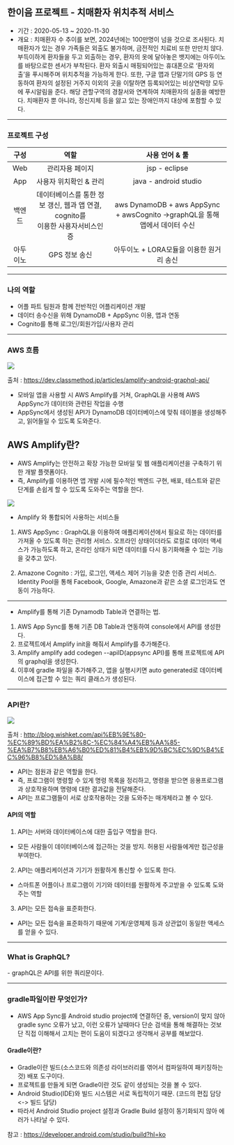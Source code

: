 <h2> 한이음 프로젝트 - 치매환자 위치추적 서비스 </h2>

 - 기간 : 2020-05-13 ~ 2020-11-30
 - 개요 : 치매환자 수 추이를 보면, 2024년에는 100만명이 넘을 것으로 조사된다. 치매환자가 있는 경우 가족들은 외출도 불가하며, 금전적인 치료비 또한 만만치 않다. 
 부득이하게 환자들을 두고 외출하는 경우, 환자의 옷에 달아놓은 뱃지에는 아두이노를 바탕으로한 센서가 부착된다. 환자 외출시 매핑되어있는 휴대폰으로 ‘환자외출’을 푸시해주며 위치추적을 가능하게 한다.
 또한, 구글 맵과 단말기의 GPS 등 연동하여 환자의 설정된 거주지 이외의 곳을 이탈하면 등록되어있는 비상연락망 모두에 푸시알림을 준다. 해당 관할구역의 경찰서와 연계하여 치매환자의 실종을 예방한다.
 치매환자 뿐 아니라, 정신지체 등을 앓고 있는 장애인까지 대상에 포함할 수 있다.
 
 ---
<h3> 프로젝트 구성 </h3> 

| 구성 | 역할 | 사용 언어 & 툴 |
|:------------:|:-----------------:|:-----------------:|
| Web | 관리자용 페이지 | jsp - eclipse |
| App | 사용자 위치확인 & 관리 | java - android studio |
| 백엔드 | 데이터베이스를 통한 정보 갱신, 웹과 앱 연결, cognito를<br> 이용한 사용자서비스인증 | aws DynamoDB + aws AppSync + awsCognito ->graphQL을 통해 앱에서 데이터 수신 |
| 아두이노 | GPS 정보 송신 | 아두이노 + LORA모듈을 이용한 원거리 송신 |

---

 <h3> 나의 역할 </h3>
 
  - 어플 파트 팀원과 함께 전반적인 어플리케이션 개발<br>
  - 데이터 송수신을 위해 DynamoDB + AppSync 이용, 앱과 연동<br>
  - Cognito를 통해 로그인/회원가입/사용자 관리<br>

---
 <h3> AWS 흐름 </h3>
 
 <img src="https://cdn-ssl-devio-img.classmethod.jp/wp-content/uploads/2020/06/appsync-api-768x308.png">
 
 출처 : https://dev.classmethod.jp/articles/amplify-android-graphql-api/
 
 - 모바일 앱을 사용할 시 AWS Amplify를 거쳐, GraphQL을 사용해 AWS AppSync가 데이터와 관련된 작업을 수행
 - AppSync에서 생성된 API가 DynamoDB 데이터베이스에 맞춰 테이블을 생성해주고, 읽어들일 수 있도록 도와준다. 
 
 <h2> AWS Amplify란? </h2>
 
  - AWS Amplify는 안전하고 확장 가능한 모바일 및 웹 애플리케이션을 구축하기 위한 개발 플랫폼이다.
  - 즉, Amplify를 이용하면 앱 개발 시에 필수적인 백엔드 구현, 배포, 테스트와 같은 단계를 손쉽게 할 수 있도록 도와주는 역할을 한다.

<img src="https://cdn-ssl-devio-img.classmethod.jp/wp-content/uploads/2020/05/amplify-using-service-640x386.png">

 - Amplify 와 통합되어 사용하는 서비스들
 
 1. AWS AppSync : GraphQL을 이용하여 애플리케이션에서 필요로 하는 데이터를 가져올 수 있도록 하는 관리형 서비스. 오프라인 상태이더라도 로컬로 데이터 액세스가 가능하도록 하고, 온라인 상태가 되면 데이터를 다시 동기화해줄 수 있는 기능을 갖추고 있다.
 
 2. Amazone Cognito : 가입, 로그인, 액세스 제어 기능을 갖춘 인증 관리 서비스. Identity Pool을 통해 Facebook, Google, Amazone과 같은 소셜 로그인과도 연동이 가능하다.
 
---

 - Amplify를 통해 기존 Dynamodb Table과 연결하는 법.
 
 1. AWS App Sync를 통해 기존 DB Table과 연동하여 console에서 API를 생성한다.
 2. 프로젝트에서 Amplify init을 해줘서 Amplify를 추가해준다.
 3. Amplify amplify add codegen --apiID(appsync API)를 통해 프로젝트에 API의 graphql을 생성한다.
 4. 이후에 gradle 파일을 추가해주고, 앱을 실행시키면 auto generated로 데이터베이스에 접근할 수 있는 쿼리 클래스가 생성된다.

---
<h3> API란? </h3>

<img src = "http://blog.wishket.com/wp-content/uploads/2019/10/API-%EC%89%BD%EA%B2%8C-%EC%95%8C%EC%95%84%EB%B3%B4%EA%B8%B0.png">

출처 : http://blog.wishket.com/api%EB%9E%80-%EC%89%BD%EA%B2%8C-%EC%84%A4%EB%AA%85-%EA%B7%B8%EB%A6%B0%ED%81%B4%EB%9D%BC%EC%9D%B4%EC%96%B8%ED%8A%B8/

- API는 점원과 같은 역할을 한다.
- 즉, 프로그램이 명령할 수 있게 명령 목록을 정리하고, 명령을 받으면 응용프로그램과 상호작용하며 명령에 대한 결과값을 전달해준다.
- API는 프로그램들이 서로 상호작용하는 것을 도와주는 매개체라고 볼 수 있다.

<h4> API의 역할 </h4>

 1. API는 서버와 데이터베이스에 대한 출입구 역할을 한다.
  - 모든 사람들이 데이터베이스에 접근하는 것을 방지. 허용된 사람들에게만 접근성을 부여한다.
  
 2. API는 애플리케이션과 기기가 원활하게 통신할 수 있도록 한다.
  - 스마트폰 어플이나 프로그램이 기기와 데이터를 원활하게 주고받을 수 있도록 도와주는 역할
  
 3. API는 모든 접속을 표준화한다.
  - API는 모든 접속을 표준화하기 때문에 기계/운영체제 등과 상관없이 동일한 액세스를 얻을 수 있다.

---

<h3> What is GraphQL? </h3>
 - graphQL은 API를 위한 쿼리문이다.

---

 <h3> gradle파일이란 무엇인가? </h3>
 
 - AWS App Sync를 Android studio project에 연결하던 중, version이 맞지 않아 gradle sync 오류가 났고, 이런 오류가 날때마다 단순 검색을 통해 해결하는 것보단 직접 이해해서 고치는 편이 도움이 되겠다고 생각해서 공부를 해보았다.
 
 <h4> Gradle이란? </h4>
 
  - Gradle이란 빌드(소스코드와 의존성 라이브러리를 엮어서 컴파일하여 패키징하는 것) 배포 도구이다.
  - 프로젝트를 만들게 되면 Gradle이란 것도 같이 생성되는 것을 볼 수 있다.
  - Android Studio(IDE)와 빌드 시스템은 서로 독립적이기 때문. (코드의 편집 담당 <-> 빌드 담당)
  - 따라서 Android Studio project 설정과 Gradle Build 설정이 동기화되지 않아 에러가 나타날 수 있다.
  
  참고 : https://developer.android.com/studio/build?hl=ko
